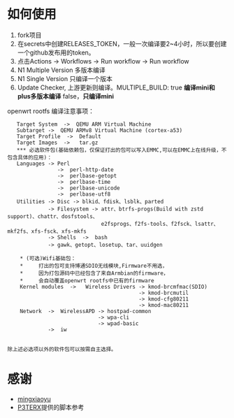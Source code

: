 

# 如何使用
1. fork项目
2. 在secrets中创建RELEASES_TOKEN，一般一次编译要2~4小时，所以要创建一个github发布用的token。
3. 点击Actions -> Workflows -> Run workflow -> Run workflow 
4. N1 Multiple Version 多版本编译
5. N1 Single Version 只编译一个版本
6. Update Checker, 上游更新则编译。MULTIPLE_BUILD: true **编译mini和plus多版本编译**  false，**只编译mini**


  openwrt rootfs 编译注意事项：

       Target System  ->  QEMU ARM Virtual Machine 
       Subtarget ->  QEMU ARMv8 Virtual Machine (cortex-a53)
       Target Profile  ->  Default
       Target Images  ->   tar.gz
       *** 必选软件包(基础依赖包，仅保证打出的包可以写入EMMC,可以在EMMC上在线升级，不包含具体的应用)： 
       Languages -> Perl               
                    ->  perl-http-date
                    ->  perlbase-getopt
                    ->  perlbase-time
                    ->  perlbase-unicode                              
                    ->  perlbase-utf8        
       Utilities -> Disc -> blkid、fdisk、lsblk、parted            
                 -> Filesystem -> attr、btrfs-progs(Build with zstd support)、chattr、dosfstools、
                                  e2fsprogs、f2fs-tools、f2fsck、lsattr、mkf2fs、xfs-fsck、xfs-mkfs    
                 -> Shells  ->  bash         
                 -> gawk、getopt、losetup、tar、uuidgen

        * (可选)Wifi基础包：
        *     打出的包可支持博通SDIO无线模块,Firmware不用选，
        *     因为打包源码中已经包含了来自Armbian的firmware，
        *     会自动覆盖openwrt rootfs中已有的firmware
        Kernel modules  ->   Wireless Drivers -> kmod-brcmfmac(SDIO) 
                                              -> kmod-brcmutil
                                              -> kmod-cfg80211
                                              -> kmod-mac80211
        Network  ->  WirelessAPD -> hostpad-common
                                 -> wpa-cli
                                 -> wpad-basic
                 ->  iw
       
    
    除上述必选项以外的软件包可以按需自主选择。

# 感谢
 * [mingxiaoyu](https://github.com/mingxiaoyu/N1Openwrt)
 * [P3TERX](https://github.com/P3TERX/Actions-OpenWrt)提供的脚本参考
